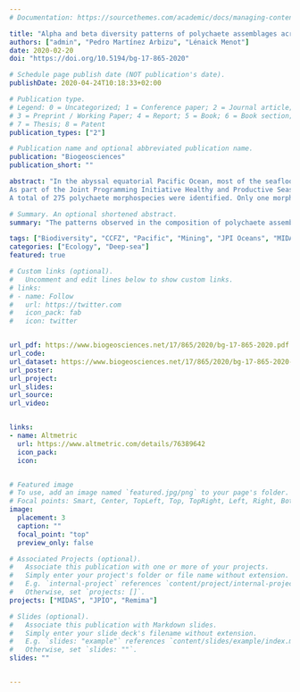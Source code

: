 ```yaml
---
# Documentation: https://sourcethemes.com/academic/docs/managing-content/

title: "Alpha and beta diversity patterns of polychaete assemblages across the nodule province of the eastern Clarion-Clipperton Fracture Zone (equatorial Pacific)"
authors: ["admin", "Pedro Martínez Arbizu", "Lénaick Menot"]
date: 2020-02-20
doi: "https://doi.org/10.5194/bg-17-865-2020"

# Schedule page publish date (NOT publication's date).
publishDate: 2020-04-24T10:18:33+02:00

# Publication type.
# Legend: 0 = Uncategorized; 1 = Conference paper; 2 = Journal article;
# 3 = Preprint / Working Paper; 4 = Report; 5 = Book; 6 = Book section;
# 7 = Thesis; 8 = Patent
publication_types: ["2"]

# Publication name and optional abbreviated publication name.
publication: "Biogeosciences"
publication_short: ""

abstract: "In the abyssal equatorial Pacific Ocean, most of the seafloor of the Clarion-Clipperton Fracture Zone (CCFZ), a 6 million km<sup>2</sup> polymetallic nodule province, has been preempted for future mining. In light of the large environmental footprint that mining would leave and given the diversity and the vulnerability of the abyssal fauna, the International Seabed Authority has implemented a regional management plan that includes the creation of nine Areas of Particular Environmental Interest (APEIs) located at the periphery of the CCFZ. The scientific principles for the design of the APEIs were based on the best – albeit very limited – knowledge of the area. The fauna and habitats in the APEIs are unknown, as are species' ranges and the extent of biodiversity across the CCFZ. <br> 
As part of the Joint Programming Initiative Healthy and Productive Seas and Oceans (JPI Oceans) pilot action “Ecological aspects of deep-sea mining”, the SO239 cruise provided data to improve species inventories, determine species ranges, identify the drivers of beta diversity patterns and assess the representativeness of an APEI. Four exploration contract areas and an APEI (APEI no. 3) were sampled along a gradient of sea surface primary productivity that spanned a distance of 1440 km in the eastern CCFZ. Between three and eight quantitative box cores (0.25 m<sup>2</sup>; 0–10 cm) were sampled in each study area, resulting in a large collection of polychaetes that were morphologically and molecularly (cytochrome c oxidase subunit I and 16S genes) analyzed.<br> 
A total of 275 polychaete morphospecies were identified. Only one morphospecies was shared among all five study areas and 49 % were singletons. The patterns in community structure and composition were mainly attributed to variations in organic carbon fluxes to the seafloor at the regional scale and nodule density at the local scale, thus supporting the main assumptions underlying the design of the APEIs. However, the APEI no. 3, which is located in an oligotrophic province and separated from the CCFZ by the Clarion Fracture Zone, showed the lowest densities, lowest diversity, and a very low and distant independent similarity in community composition compared to the contract areas, thus questioning the representativeness and the appropriateness of APEI no. 3 to meet its purpose of diversity preservation. Among the four exploration contracts, which belong to a mesotrophic province, the distance decay of similarity provided a species turnover of 0.04 species km−1, an average species range of 25 km and an extrapolated richness of up to 240 000 polychaete species in the CCFZ. By contrast, nonparametric estimators of diversity predict a regional richness of up to 498 species. Both estimates are biased by the high frequency of singletons in the dataset, which likely result from under-sampling and merely reflect our level of uncertainty. The assessment of potential risks and scales of biodiversity loss due to nodule mining thus requires an appropriate inventory of species richness in the CCFZ."

# Summary. An optional shortened abstract.
summary: "The patterns observed in the composition of polychaete assemblages were attributed to variations in food supply at the regional scale and nodule density at the local scale. The high levels of species replacement were mainly driven by rare species, leading to regional species pool estimates between 498 and 240 000 species. The high proportion of singletons seems reflect an under-sampling bias that is currently preventing the assessment of potential biodiversity loss due to nodule mining."

tags: ["Biodiversity", "CCFZ", "Pacific", "Mining", "JPI Oceans", "MIDAS"]
categories: ["Ecology", "Deep-sea"]
featured: true

# Custom links (optional).
#   Uncomment and edit lines below to show custom links.
# links:
# - name: Follow
#   url: https://twitter.com
#   icon_pack: fab
#   icon: twitter


url_pdf: https://www.biogeosciences.net/17/865/2020/bg-17-865-2020.pdf
url_code:
url_dataset: https://www.biogeosciences.net/17/865/2020/bg-17-865-2020-assets.html
url_poster: 
url_project:
url_slides:
url_source:
url_video: 


links:
- name: Altmetric
  url: https://www.altmetric.com/details/76389642
  icon_pack: 
  icon: 


# Featured image
# To use, add an image named `featured.jpg/png` to your page's folder. 
# Focal points: Smart, Center, TopLeft, Top, TopRight, Left, Right, BottomLeft, Bottom, BottomRight.
image:
  placement: 3
  caption: ""
  focal_point: "top"
  preview_only: false

# Associated Projects (optional).
#   Associate this publication with one or more of your projects.
#   Simply enter your project's folder or file name without extension.
#   E.g. `internal-project` references `content/project/internal-project/index.md`.
#   Otherwise, set `projects: []`.
projects: ["MIDAS", "JPIO", "Remima"]

# Slides (optional).
#   Associate this publication with Markdown slides.
#   Simply enter your slide deck's filename without extension.
#   E.g. `slides: "example"` references `content/slides/example/index.md`.
#   Otherwise, set `slides: ""`.
slides: ""


---
```

